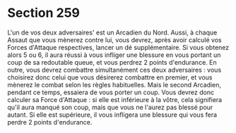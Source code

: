 # Section 259

L'un de vos deux adversaires' est un Arcadien du Nord. Aussi, à 
chaque Assaut que vous mènerez contre lui, vous devrez, après 
avoir calculé vos Forces d'Attaque respectives, lancer un dé 
supplémentaire. Si vous obtenez alors 5 ou 6, il aura réussi à 
vous infliger une blessure en vous portant un coup de sa 
redoutable queue, et vous perdrez 2 points d'endurance. En 
outre, 
vous 
devrez 
combattre 
simultanément 
ces 
deux 
adversaires : vous choisirez donc celui que vous désirerez 
combattre en premier, et vous mènerez le combat selon les règles 
habituelles. Mais le second Arcadien, pendant ce temps, essaiera 
de vous porter un coup. Vous devrez donc calculer sa Force 
d'Attaque : si elle est inférieure à la vôtre, cela signifiera qu'il 
aura manqué son coup, mais que vous ne l'aurez pas blessé pour 
autant. Si elle est supérieure, il vous infligera une blessure qui 
vous fera perdre 2 points d'endurance.